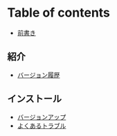 # Table of contents

* [前書き](README.md)

## 紹介 <a href="#id-1" id="id-1"></a>

* [バージョン履歴](id-1/1-04-1.md)

## インストール <a href="#id-2" id="id-2"></a>

* [バージョンアップ](id-2/2-04-1.md)
* [よくあるトラブル](id-2/2-14-1.md)
